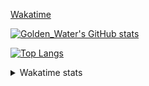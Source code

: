 [Wakatime](https://wakatime.com/@Golden_Water)

[![Golden_Water's GitHub stats](https://github-readme-stats.vercel.app/api?username=BillGoldenWater)](https://github.com/anuraghazra/github-readme-stats)

[![Top Langs](https://github-readme-stats.vercel.app/api/top-langs/?username=BillGoldenWater&layout=compact&langs_count=10)](https://github.com/anuraghazra/github-readme-stats)

<details>
  <summary>Wakatime stats</summary>
  
  [![Golden_Water's wakatime stats](https://github-readme-stats.vercel.app/api/wakatime?username=Golden_Water&layout=compact)](https://github.com/anuraghazra/github-readme-stats)
</details>
